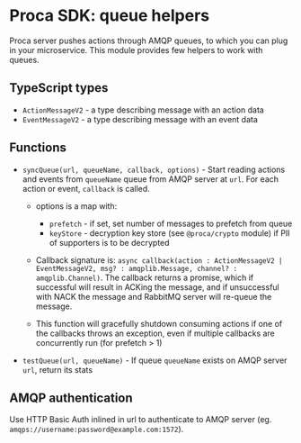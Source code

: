 # Proca SDK: queue helpers

Proca server pushes actions through AMQP queues, to which you can plug in your microservice.
This module provides few helpers to work with queues.

## TypeScript types

- `ActionMessageV2` - a type describing message with an action data
- `EventMessageV2` - a type describing message with an event data

## Functions

- `syncQueue(url, queueName, callback, options)` - Start reading actions and events from `queueName` queue from AMQP server at `url`. For each action or event, `callback` is called.
  - options is a map with:
    - `prefetch` - if set, set number of messages to prefetch from queue
    - `keyStore` - decryption key store (see `@proca/crypto` module) if PII of supporters is to be decrypted

  - Callback signature is: `async callback(action : ActionMessageV2 |
    EventMessageV2, msg? : amqplib.Message, channel? : amqplib.Channel)`. The
    callback returns a promise, which if successful will result in ACKing the
    message, and if unsuccessful with NACK the message and RabbitMQ server will
    re-queue the message.

  - This function will gracefully shutdown consuming actions if one of the
    callbacks throws an exception, even if multiple callbacks are concurrently
    run (for prefetch > 1)

- `testQueue(url, queueName)` - If queue `queueName` exists on AMQP server `url`, return its stats

## AMQP authentication

Use HTTP Basic Auth inlined in url to authenticate to AMQP server (eg. `amqps://username:password@example.com:1572`).
